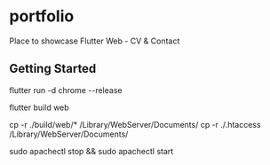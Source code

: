 # portfolio

Place to showcase Flutter Web - CV & Contact

## Getting Started

flutter run -d chrome --release

flutter build web

cp -r ./build/web/\* /Library/WebServer/Documents/
cp -r ./.htaccess /Library/WebServer/Documents/

sudo apachectl stop && sudo apachectl start
